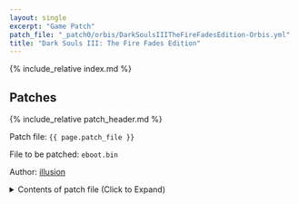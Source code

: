 ```yaml
---
layout: single
excerpt: "Game Patch"
patch_file: "_patch0/orbis/DarkSoulsIIITheFireFadesEdition-Orbis.yml"
title: "Dark Souls III: The Fire Fades Edition"
---
```


<!-- # {{ page.title }} -->

{% include_relative index.md %}

## Patches

{% include_relative patch_header.md %}

Patch file: `{{ page.patch_file }}`

File to be patched: `eboot.bin`

Author: [illusion](https://twitter.com/illusion0002)

<details>
<summary>Contents of patch file (Click to Expand)</summary>

{% highlight yml %}
{% flexible_include {{ page.patch_file }} %}
{% endhighlight %}

</details>
